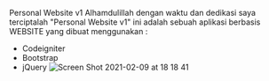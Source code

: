 Personal Website v1
Alhamdulillah dengan waktu dan dedikasi saya
terciptalah "Personal Website v1" ini adalah sebuah aplikasi berbasis
WEBSITE yang dibuat menggunakan :
- Codeigniter
- Bootstrap
- jQuery
![Screen Shot 2021-02-09 at 18 18 41](https://user-images.githubusercontent.com/77186407/107356617-9a232300-6b03-11eb-8032-36a323a15eee.png)
